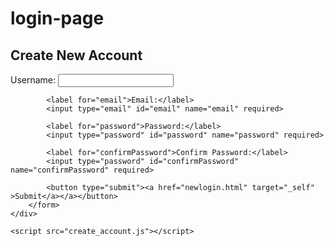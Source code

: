 # login-page
<!DOCTYPE html>
<html lang="en">
<head>
    <meta charset="UTF-8">
    <meta name="viewport" content="width=device-width, initial-scale=1.0">
    <title>Create New Account</title>
    <link rel="stylesheet" href="account.css">
</head>
<body>
    <div class="container">
        <h2>Create New Account</h2>
        <form id="createAccountForm" onsubmit="createAccount(); return true;">
            <label for="username">Username:</label>
            <input type="text" id="username" name="username" required>

            <label for="email">Email:</label>
            <input type="email" id="email" name="email" required>

            <label for="password">Password:</label>
            <input type="password" id="password" name="password" required>

            <label for="confirmPassword">Confirm Password:</label>
            <input type="password" id="confirmPassword" name="confirmPassword" required>

            <button type="submit"><a href="newlogin.html" target="_self" >Submit</a></a></button>
        </form>
    </div>

    <script src="create_account.js"></script>
</body>
</html>
